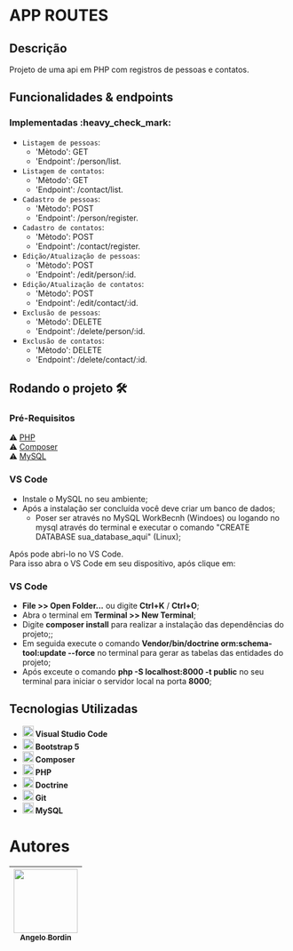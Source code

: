 <h1>APP ROUTES</h1>

<h2>Descrição</h2>
Projeto de uma api em PHP com registros de pessoas e contatos.<br>

<h2>Funcionalidades & endpoints</h2>
<h3>Implementadas :heavy_check_mark:</h3>

- `Listagem de pessoas`:
  - 'Mètodo': GET
  - 'Endpoint': /person/list.
- `Listagem de contatos`:
  - 'Mètodo': GET
  - 'Endpoint': /contact/list.
- `Cadastro de pessoas`:
  - 'Mètodo': POST
  - 'Endpoint': /person/register.
- `Cadastro de contatos`:
  - 'Mètodo': POST
  - 'Endpoint': /contact/register.
- `Edição/Atualização de pessoas`:
  - 'Mètodo': POST
  - 'Endpoint': /edit/person/:id.
- `Edição/Atualização de contatos`:
  - 'Mètodo': POST
  - 'Endpoint': /edit/contact/:id.
- `Exclusão de pessoas`:
  - 'Mètodo': DELETE
  - 'Endpoint': /delete/person/:id.
- `Exclusão de contatos`:
  - 'Mètodo': DELETE
  - 'Endpoint': /delete/contact/:id.


<h2>Rodando o projeto 🛠️</h2>
<h3>Pré-Requisitos</h3>

⚠️ [PHP](https://www.php.net/downloads.php)<br>
⚠️ [Composer](https://getcomposer.org/)<br>
⚠️ [MySQL](https://dev.mysql.com/downloads/installer/)<br>

<h3>VS Code</h3>

- Instale o MySQL no seu ambiente;
- Após a instalação ser concluída você deve criar um banco de dados;
  - Poser ser através no MySQL WorkBecnh (Windoes) ou logando no mysql através do terminal e executar o comando "CREATE DATABASE sua_database_aqui" (Linux);

Após pode abri-lo no VS Code.<br>
Para isso abra o VS Code em seu dispositivo, após clique em:

<h3>VS Code</h3>

- **File >> Open Folder...** ou digite **Ctrl+K** / **Ctrl+O**;
- Abra o terminal em **Terminal >> New Terminal**;
- Digite **composer install** para realizar a instalação das dependências do projeto;;
- Em seguida execute o comando **Vendor/bin/doctrine orm:schema-tool:update --force** no terminal para gerar as tabelas das entidades do projeto;
- Após exceute o comando **php -S localhost:8000 -t public** no seu terminal para iniciar o servidor local na porta **8000**;

<h2>Tecnologias Utilizadas</h2>

<ul>
  <li><img src="https://cdn.jsdelivr.net/gh/devicons/devicon/icons/vscode/vscode-plain.svg" width="20" height="20"/><b> Visual Studio Code</b></li>
  <li><img src="https://cdn.jsdelivr.net/gh/devicons/devicon/icons/bootstrap/bootstrap-original.svg" width="20" height="20"/><b> Bootstrap 5</b></li>
  <li><img src="https://cdn.jsdelivr.net/gh/devicons/devicon/icons/composer/composer-original.svg" width="20" height="20"/><b> Composer</b></li>
  <li><img src="https://cdn.jsdelivr.net/gh/devicons/devicon/icons/php/php-original.svg" width="20" height="20"/><b> PHP</b></li>
  <li><img src="https://cdn.jsdelivr.net/gh/devicons/devicon/icons/doctrine/doctrine-original.svg" width="20" height="20"/><b> Doctrine</b></li>
  <li><img src="https://cdn.jsdelivr.net/gh/devicons/devicon/icons/git/git-original.svg" width="20" height="20"/><b> Git</b></li>
  <li><img src="https://cdn.jsdelivr.net/gh/devicons/devicon/icons/mysql/mysql-original.svg" width="20" height="20"/><b> MySQL</b></li>
</ul>

# Autores

| [<img src="https://avatars.githubusercontent.com/u/70332789?s=400&u=c6b947894c97e0e941f64aafeb22719ff49589ac&v=4" width=115><br><sub>Angelo Bordin</sub>](https://github.com/angelobordin) |
| :----------------------------------------------------------------------------------------------------------------------------------------------------------------------------------------: |
